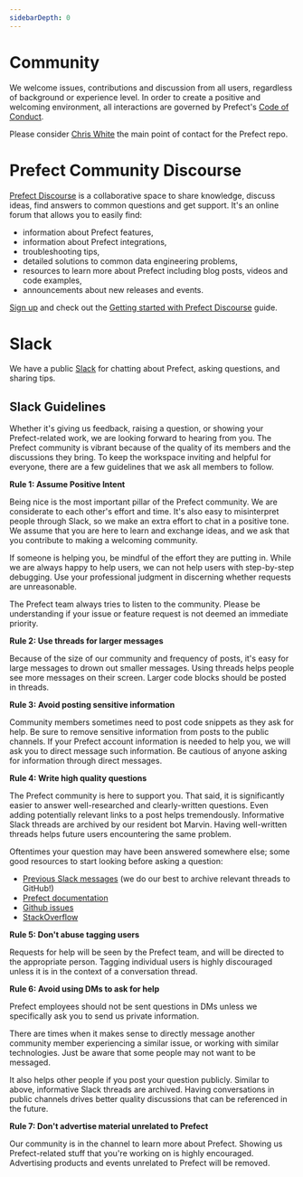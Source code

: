 ```yaml
---
sidebarDepth: 0
---
```


# Community

We welcome issues, contributions and discussion from all users, regardless of background or experience level. In order to create a positive and welcoming environment, all interactions are governed by Prefect's [Code of Conduct](code_of_conduct.md).

Please consider [Chris White](https://github.com/cicdw) the main point of contact for the Prefect repo.

# Prefect Community Discourse

[Prefect Discourse](https://discourse.prefect.io/) is a collaborative space to share knowledge, discuss ideas, find answers to common questions and get support. It's an online forum that allows you to easily find:

- information about Prefect features,
- information about Prefect integrations,
- troubleshooting tips,
- detailed solutions to common data engineering problems,
- resources to learn more about Prefect including blog posts, videos and code examples,
- announcements about new releases and events.


[Sign up](https://discourse.prefect.io/) and check out the [Getting started with Prefect Discourse](https://discourse.prefect.io/t/getting-started-with-prefect-discourse/25) guide.


# Slack

We have a public [Slack](https://prefect.io/slack) for chatting about Prefect, asking questions, and sharing tips.

## Slack Guidelines

Whether it's giving us feedback, raising a question, or showing your Prefect-related work, we are looking forward to hearing from you. The Prefect community is vibrant because of the quality of its members and the discussions they bring. To keep the workspace inviting and helpful for everyone, there are a few guidelines that we ask all members to follow.

**Rule 1: Assume Positive Intent**

Being nice is the most important pillar of the Prefect community. We are considerate to each other's effort and time. It's also easy to misinterpret people through Slack, so we make an extra effort to chat in a positive tone. We assume that you are here to learn and exchange ideas, and we ask that you contribute to making a welcoming community.

If someone is helping you, be mindful of the effort they are putting in. While we are always happy to help users, we can not help users with step-by-step debugging. Use your professional judgment in discerning whether requests are unreasonable. 

The Prefect team always tries to listen to the community. Please be understanding if your issue or feature request is not deemed an immediate priority.

**Rule 2: Use threads for larger messages**

Because of the size of our community and frequency of posts, it's easy for large messages to drown out smaller messages. Using threads helps people see more messages on their screen. Larger code blocks should be posted in threads.

**Rule 3: Avoid posting sensitive information**

Community members sometimes need to post code snippets as they ask for help. Be sure to remove sensitive information from posts to the public channels. If your Prefect account information is needed to help you, we will ask you to direct message such information. Be cautious of anyone asking for information through direct messages.

**Rule 4: Write high quality questions**

The Prefect community is here to support you. That said, it is significantly easier to answer well-researched and clearly-written questions. Even adding potentially relevant links to a post helps tremendously.
Informative Slack threads are archived by our resident bot Marvin. Having well-written threads helps future users encountering the same problem.

Oftentimes your question may have been answered somewhere else; some good resources to start looking before asking a question:

* [Previous Slack messages](https://github.com/PrefectHQ/prefect/issues?q=is%3Aopen+is%3Aissue+label%3A%22Prefect+Slack+Community%22) (we do our best to archive relevant threads to GitHub!)
* [Prefect documentation](/core/development/documentation/)
* [Github issues](https://github.com/PrefectHQ/prefect/issues)
* [StackOverflow](https://stackoverflow.com/questions/tagged/prefect)

**Rule 5: Don't abuse tagging users**

Requests for help will be seen by the Prefect team, and will be directed to the appropriate person. Tagging individual users is highly discouraged unless it is in the context of a conversation thread.

**Rule 6: Avoid using DMs to ask for help**

Prefect employees should not be sent questions in DMs unless we specifically ask you to send us private information.

There are times when it makes sense to directly message another community member experiencing a similar issue, or working with similar technologies. Just be aware that some people may not want to be messaged.

It also helps other people if you post your question publicly. Similar to above, informative Slack threads are archived. Having conversations in public channels drives better quality discussions that can be referenced in the future.

**Rule 7: Don't advertise material unrelated to Prefect**

Our community is in the channel to learn more about Prefect. Showing us Prefect-related stuff that you're working on is highly encouraged. Advertising products and events unrelated to Prefect will be removed.
